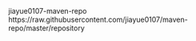  <repositories>
    <repository>
        <id>jiayue0107-maven-repo</id>
        <url>https://raw.githubusercontent.com/jiayue0107/maven-repo/master/repository</url>
    </repository>
</repositories>
